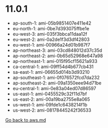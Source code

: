 
 # 11.0.1
- ap-south-1: ami-05b9851407e411e42
- eu-north-1: ami-0be7d393075ffbe1e
- eu-west-3: ami-035f3bbca11daa12f
- eu-west-2: ami-0a2de1f3d3df42803
- eu-west-1: ami-00966a24d01b987f7
- ap-northeast-3: ami-03cd848012d37c35d
- ap-northeast-2: ami-0b65d52968e647a98
- ap-northeast-1: ami-015f95cf15621a933
- ca-central-1: ami-09ff54d4b677cb431
- sa-east-1: ami-06655d014b3d93210
- ap-southeast-1: ami-0f076572fcd7da232
- ap-southeast-2: ami-09a1350eee94d71be
- eu-central-1: ami-0e83a04ed07d86597
- us-east-1: ami-0455529c32f11d7bf
- us-east-2: ami-00a19ba2755e8a065
- us-west-1: ami-09fde1c6438214f1b
- us-west-2: ami-08178445242f36533

[Go back to aws.md](../../aws.md) 
